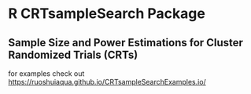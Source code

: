 # R CRTsampleSearch Package
## Sample Size and Power Estimations for Cluster Randomized Trials (CRTs) 
for examples check out https://ruoshuiaqua.github.io/CRTsampleSearchExamples.io/
